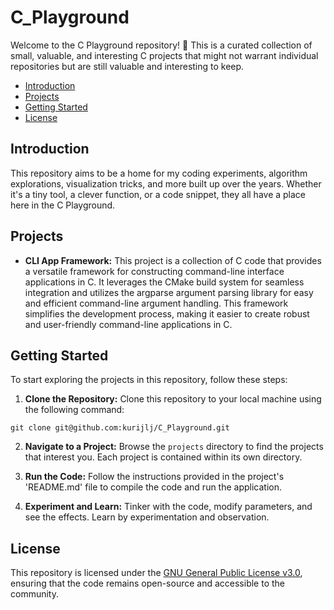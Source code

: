 # C_Playground

Welcome to the C Playground repository! 🎉 This is a curated collection of
small, valuable, and interesting C projects that might not warrant individual
repositories but are still valuable and interesting to keep.

- [Introduction](#introduction)
- [Projects](#projects)
- [Getting Started](#getting-started)
- [License](#license)

## Introduction

This repository aims to be a home for my coding experiments, algorithm
explorations, visualization tricks, and more built up over the years. Whether
it's a tiny tool, a clever function, or a code snippet, they all have a place
here in the C Playground.

## Projects

- **CLI App Framework:** This project is a collection of C code that provides a
versatile framework for constructing command-line interface applications in C.
It leverages the CMake build system for seamless integration and utilizes the
argparse argument parsing library for easy and efficient command-line argument
handling. This framework simplifies the development process, making it easier to
create robust and user-friendly command-line applications in C.

## Getting Started

To start exploring the projects in this repository, follow these steps:

1. **Clone the Repository:** Clone this repository to your local machine using
the following command:
 ```
 git clone git@github.com:kurijlj/C_Playground.git
 ```

2. **Navigate to a Project:** Browse the `projects` directory to find the
projects that interest you. Each project is contained within its own directory.

3. **Run the Code:** Follow the instructions provided in the project's
'README.md' file to compile the code and run the application.

4. **Experiment and Learn:** Tinker with the code, modify parameters, and see
the effects. Learn by experimentation and observation.

## License

This repository is licensed under the [GNU General Public License
v3.0](LICENSE), ensuring that the code remains open-source and accessible to the
community.
